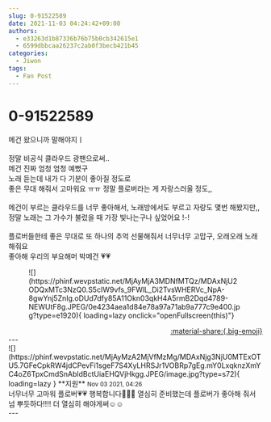 ```yaml
---
slug: 0-91522589
date: 2021-11-03 04:24:42+09:00
authors:
  - e33263d1b87336b76b75b0cb342615e1
  - 6599dbbcaa26237c2ab0f3becb421b45
categories:
  - Jiwon
tags:
  - Fan Post
---
```


# 0-91522589

<div class="post-container" markdown="1">
<div class="content-container md-sidebar__scrollwrap" markdown="1">

메건 왔으니까 말해야지ㅣ<br><br>정말 비공식 클라우드 광팬으로써..<br>메건 진짜 엄청 엄청 예뻤구<br>노래 듣는데 내가 다 기분이 좋아질 정도로 <br>좋은 무대 해줘서 고마워요 ㅠㅠ 정말 플로버라는 게 자랑스러울 정도,,<br><br>메건이 부르는 클라우드를 너무 좋아해서, 노래방에서도 부르고 자랑도 몇번 해봤지만,, 정말 노래는 그 가수가 불렀을 때 가장 빛나는구나 싶었어요 !-!<br><br>플로버들한테 좋은 무대로 또 하나의 추억 선물해줘서 너무너무 고맙구, 오래오래 노래해줘요<br>좋아해 우리의 부요해머 박메건 💗💗<br>
<figure markdown="1">
![](https://phinf.wevpstatic.net/MjAyMjA3MDNfMTQz/MDAxNjU2ODQxMTc3NzQ0.S5cIW9vfs_9FWlL_Di2TvsWHERVc_NpA-8gwYnj5ZnIg.oDUd7dfy85A11Okn03qkH4A5rmB2Dqd4789-NEWUtF8g.JPEG/0e4234aea1d84e78a97a71ab9a777c9e400.jpg?type=e1920){ loading=lazy onclick="openFullscreen(this)"}
</figure>


</div>
</div>

<div style="text-align: right;" markdown="1">
<a href="https://weverse.io/fromis9/fanpost/0-91522589" style="text-align: right;">:material-share:{.big-emoji}</a>
</div>
---

<div class="comments-container md-sidebar__scrollwrap" markdown="1">
<div class="comment" markdown="1">
<div class='id-container' markdown="1">
![](https://phinf.wevpstatic.net/MjAyMzA2MjVfMzMg/MDAxNjg3NjU0MTExOTU5.7GFeCpkRW4jdCPevFi1sgeF7S4XyLHRSJr1VOBRp7gEg.mY0LxqknzXmYC4oZ6TpxCmdSnAbldBctUiaEHQVjHkgg.JPEG/image.jpg?type=s72){ loading=lazy }
**<span class="artist">지원</span>** <small>Nov 03 2021, 04:26</small><br>
</div>
<div class='comment-body' markdown="1">
너무너무 고마워 플로버💗💗 행복합니다🥰🥰🥰 열심히 준비했는데 플로버가 좋아해 줘서 넘 뿌듯하다!!!! 더 열심히 해야게써☺️☺️
</div>
</div>
</div>
---
